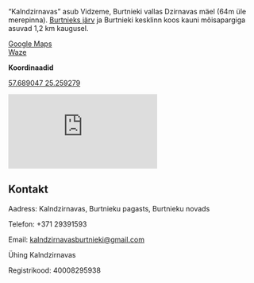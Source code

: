 “Kalndzirnavas” asub Vidzeme, Burtnieki vallas Dzirnavas mäel (64m üle merepinna). [Burtnieks järv](https://www.burtniekunovads.lv/public/lat/turisms/dabas_objekti/burtnieku_ezers1/) ja Burtnieki kesklinn koos kauni mõisapargiga asuvad 1,2 km kaugusel.


<a href="https://www.google.com/maps/place/57%C2%B041'20.7%22N+25%C2%B015'33.5%22E/@57.6890833,25.2580319,584m/data=!3m2!1e3!4b1!4m6!3m5!1s0x0:0x0!7e2!8m2!3d57.6890813!4d25.2593008" target="_blank">Google Maps</a>
<br>
<a href="https://www.waze.com/ul?ll=57.68928157%2C25.25751945&navigate=yes&zoom=17" target="_blank">Waze</a>

**Koordinaadid**

<a href="https://www.google.com/maps/place/57%C2%B041'20.7%22N+25%C2%B015'33.5%22E/@57.6890918,25.2571026,553m/data=!3m2!1e3!4b1!4m6!3m5!1s0x0:0x0!7e2!8m2!3d57.689089!4d25.2592957?hl=lv">57.689047 25.259279</a>

<iframe class="google-map" src="https://www.google.com/maps/embed?pb=!1m18!1m12!1m3!1d2407.511755354818!2d25.257129951577767!3d57.68917984837007!2m3!1f0!2f0!3f0!3m2!1i1024!2i768!4f13.1!3m3!1m2!1s0x0%3A0x0!2zNTfCsDQxJzIxLjAiTiAyNcKwMTUnMzMuNiJF!5e1!3m2!1slv!2see!4v1599502474912!5m2!1slv!2see" frameborder="0" style="border:0;" allowfullscreen="" aria-hidden="false" tabindex="0"></iframe>

## Kontakt

Aadress: Kalndzirnavas, Burtnieku pagasts, Burtnieku novads

Telefon: +371 29391593

Email: <a href="mailto:kalndzirnavasburtnieki@gmail.com">kalndzirnavasburtnieki@gmail.com</a>

Ühing Kalndzirnavas

Registrikood: 40008295938